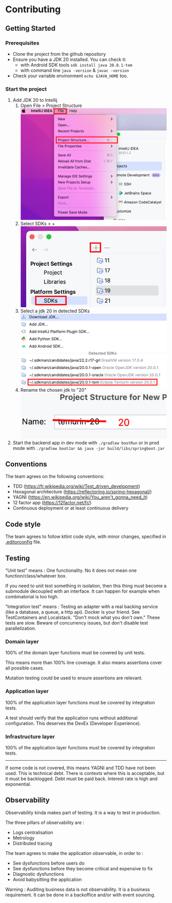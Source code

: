 # Contributing

## Getting Started

### Prerequisites

* Clone the project from the github repository
* Ensure you have a JDK 20 installed. You can check it:
  * with Android SDK tools `sdk install java 20.0.1-tem`
  * with command line `java -version` & `javac -version`
* Check your variable environment `echo $JAVA_HOME` too.

### Start the project

1. Add JDK 20 to Intellij
   1. Open File > Project Structure
![intellij_project_structure_screenshot.png](doc/assets/images/intellij_project_structure_screenshot.png)
   2. Select SDKs > +
![intellij_sdk_plus_screenshot.png](doc/assets/images/intellij_sdk_plus_screenshot.png)
   3. Select a jdk 20 in detected SDKs
![intellij_choose_jdk_20_screenshot.png](doc/assets/images/intellij_choose_jdk_20_screenshot.png)
   4. Rename the chosen jdk to "20"
![intellij_rename_chosen_jdk_to_20.png](doc/assets/images/intellij_rename_chosen_jdk_to_20.png)
2. Start the backend app in dev mode with `./gradlew bootRun` or in prod mode with `./gradlew bootJar && java -jar build/libs/springboot.jar`

## Conventions

The team agrees on the following conventions:

* TDD (https://fr.wikipedia.org/wiki/Test_driven_development)
* Hexagonal architecture (https://reflectoring.io/spring-hexagonal/)
* YAGNI (https://en.wikipedia.org/wiki/You_aren't_gonna_need_it)
* 12 factor app (https://12factor.net/fr/)
* Continuous deployment or at least continuous delivery

## Code style

The team agrees to follow ktlint code style, with minor changes, specified in [.editorconfig](.editorconfig) file.

## Testing

"Unit test" means : One functionality. No it does not mean one function/class/whatever box.

If you need to unit test something in isolation, then this thing must become a submodule decoupled with an interface. It can happen for example when combinatorial is too high.

"Integration test" means : Testing an adapter with a real backing service (like a database, a queue, a http api). Docker is your friend. See TestContainers and Localstack.
"Don't mock what you don't own." These tests are slow. Beware of concurrency issues, but don't disable test parallelization.

### Domain layer

100% of the domain layer functions must be covered by unit tests.

This means more than 100% line coverage. It also means assertions cover all possible cases.

Mutation testing could be used to ensure assertions are relevant.

### Application layer

100% of the application layer functions must be covered by integration tests.

A test should verify that the application runs without additional configuration. This deserves the DevEx (Developer Experience).

### Infrastructure layer

100% of the application layer functions must be covered by integration tests.

-----

If some code is not covered, this means YAGNI and TDD have not been used. This is technical debt. There is contexts where this is acceptable, but it must be backlogged. Debt must be paid back. Interest rate is high and exponential.

## Observability

Observability kinda makes part of testing. It is a way to test in production.

The three pillars of observability are :

* Logs centralisation
* Metrology
* Distributed tracing

The team agrees to make the application observable, in order to :

* See dysfunctions before users do
* See dysfunctions before they become critical and expensive to fix
* Diagnostic dysfunctions
* Avoid babysitting the application

Warning : Auditing business data is not observability. It is a business requirement. It can be done in a backoffice and/or with event sourcing.
